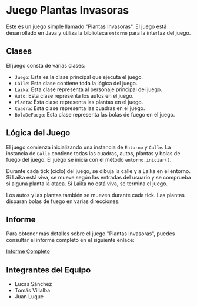 # Juego Plantas Invasoras

Este es un juego simple llamado "Plantas Invasoras". El juego está desarrollado en Java y
utiliza la biblioteca `entorno` para la interfaz del juego.

## Clases

El juego consta de varias clases:

- `Juego`: Esta es la clase principal que ejecuta el juego.
- `Calle`: Esta clase contiene toda la lógica del juego.
- `Laika`: Esta clase representa al personaje principal del juego.
- `Auto`: Esta clase representa los autos en el juego.
- `Planta`: Esta clase representa las plantas en el juego.
- `Cuadra`: Esta clase representa las cuadras en el juego.
- `BolaDeFuego`: Esta clase representa las bolas de fuego en el juego.

## Lógica del Juego

El juego comienza inicializando una instancia de `Entorno` y `Calle`. La instancia de `Calle`
contiene todas las cuadras, autos, plantas y bolas de fuego del juego. El juego se inicia con
el método `entorno.iniciar()`.

Durante cada tick (ciclo) del juego, se dibuja la calle y a Laika en el entorno. Si Laika está
viva, se mueve según las entradas del usuario y se comprueba si alguna planta la ataca. Si
Laika no está viva, se termina el juego.

Los autos y las plantas también se mueven durante cada tick. Las plantas disparan bolas de
fuego en varias direcciones.

## Informe

Para obtener más detalles sobre el juego "Plantas Invasoras", puedes consultar el informe
completo en el siguiente enlace:

[Informe Completo](https://1drv.ms/w/s!Aqz7qbuEl3rgg9p3mHw7xD0Aitylxw?e=Y6ZC8h)

## Integrantes del Equipo

- Lucas Sánchez
- Tomás Villalba
- Juan Luque
